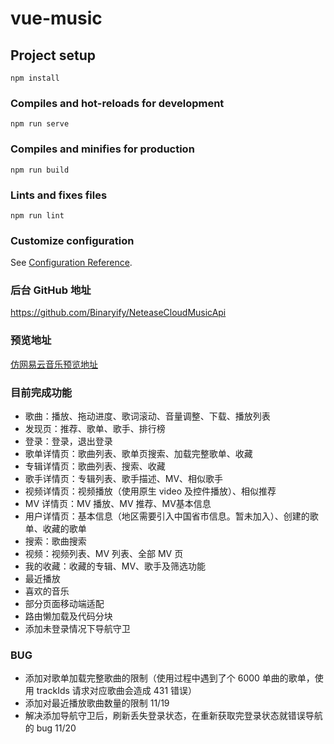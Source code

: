 # vue-music

## Project setup

```
npm install
```

### Compiles and hot-reloads for development

```
npm run serve
```

### Compiles and minifies for production

```
npm run build
```

### Lints and fixes files

```
npm run lint
```

### Customize configuration

See [Configuration Reference](https://cli.vuejs.org/config/).

### 后台 GitHub 地址

https://github.com/Binaryify/NeteaseCloudMusicApi

### 预览地址

[仿网易云音乐预览地址 ](http://47.102.159.133:3000/)

### 目前完成功能

- 歌曲：播放、拖动进度、歌词滚动、音量调整、下载、播放列表
- 发现页：推荐、歌单、歌手、排行榜
- 登录：登录，退出登录
- 歌单详情页：歌曲列表、歌单页搜索、加载完整歌单、收藏
- 专辑详情页：歌曲列表、搜索、收藏
- 歌手详情页：专辑列表、歌手描述、MV、相似歌手
- 视频详情页：视频播放（使用原生 video 及控件播放）、相似推荐
- MV 详情页：MV 播放、MV 推荐、MV基本信息
- 用户详情页：基本信息（地区需要引入中国省市信息。暂未加入）、创建的歌单、收藏的歌单
- 搜索：歌曲搜索
- 视频：视频列表、MV 列表、全部 MV 页
- 我的收藏：收藏的专辑、MV、歌手及筛选功能
- 最近播放
- 喜欢的音乐
- 部分页面移动端适配
- 路由懒加载及代码分块
- 添加未登录情况下导航守卫

### BUG

- 添加对歌单加载完整歌曲的限制（使用过程中遇到了个 6000 单曲的歌单，使用 trackIds 请求对应歌曲会造成 431 错误）
- 添加对最近播放歌曲数量的限制 11/19
- 解决添加导航守卫后，刷新丢失登录状态，在重新获取完登录状态就错误导航的 bug 11/20
